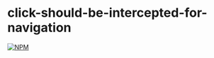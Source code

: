 # click-should-be-intercepted-for-navigation
[![NPM](https://nodei.co/npm/click-should-be-intercepted-for-navigation.png)](https://nodei.co/npm/click-should-be-intercepted-for-navigation/)
